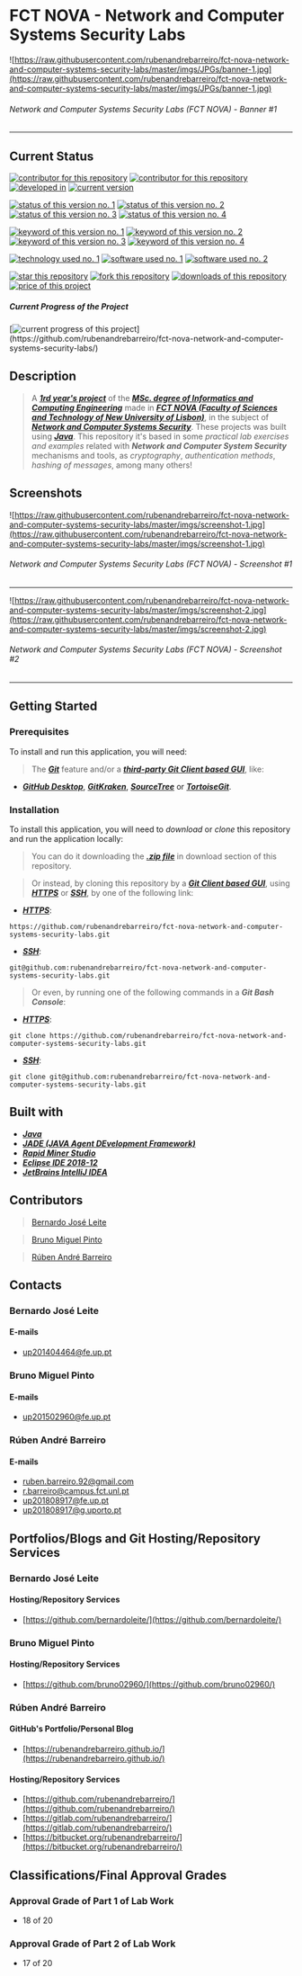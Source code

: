 # FCT NOVA - Network and Computer Systems Security Labs

![https://raw.githubusercontent.com/rubenandrebarreiro/fct-nova-network-and-computer-systems-security-labs/master/imgs/JPGs/banner-1.jpg](https://raw.githubusercontent.com/rubenandrebarreiro/fct-nova-network-and-computer-systems-security-labs/master/imgs/JPGs/banner-1.jpg)
######  Network and Computer Systems Security Labs (FCT NOVA) - Banner #1

***

## Current Status
[![contributor for this repository](https://img.shields.io/badge/contributor-henrique&nbsp;joao&nbsp;domingos-blue.svg)]() [![contributor for this repository](https://img.shields.io/badge/contributor-rubenandrebarreiro-blue.svg)](https://github.com/rubenandrebarreiro/) [![developed in](https://img.shields.io/badge/developed&nbsp;in-fct&nbsp;nova-blue.svg)](https://www.fe.up.pt/)
[![current version](https://img.shields.io/badge/version-1.0-magenta.svg)](https://github.com/rubenandrebarreiro/fct-nova-network-and-computer-systems-security-labs/)

[![status of this version no. 1](https://img.shields.io/badge/status-not&nbsp;completed-orange.svg)](https://github.com/rubenandrebarreiro/fct-nova-network-and-computer-systems-security-labs/)
[![status of this version no. 2](https://img.shields.io/badge/status-not&nbsp;final-orange.svg)](https://github.com/rubenandrebarreiro/fct-nova-network-and-computer-systems-security-labs/)
[![status of this version no. 3](https://img.shields.io/badge/status-not&nbsp;stable-orange.svg)](https://github.com/rubenandrebarreiro/fct-nova-network-and-computer-systems-security-labs/)
[![status of this version no. 4](https://img.shields.io/badge/status-documented-orange.svg)](https://github.com/rubenandrebarreiro/fct-nova-network-and-computer-systems-security-labs/)

[![keyword of this version no. 1](https://img.shields.io/badge/keyword-networks-brown.svg)](https://github.com/rubenandrebarreiro/fct-nova-network-and-computer-systems-security-labs/)
[![keyword of this version no. 2](https://img.shields.io/badge/keyword-systems-brown.svg)](https://github.com/rubenandrebarreiro/fct-nova-network-and-computer-systems-security-labs/)
[![keyword of this version no. 3](https://img.shields.io/badge/keyword-security-brown.svg)](https://github.com/rubenandrebarreiro/fct-nova-network-and-computer-systems-security-labs/)
[![keyword of this version no. 4](https://img.shields.io/badge/keyword-cryptography-brown.svg)](https://github.com/rubenandrebarreiro/fct-nova-network-and-computer-systems-security-labs/)


[![technology used no. 1](https://img.shields.io/badge/built&nbsp;with-java-red.svg)](https://www.java.com/) 
[![software used no. 1](https://img.shields.io/badge/software-eclipse&nbsp;ide-gold.svg)](https://www.eclipse.org/)
[![software used no. 2](https://img.shields.io/badge/software-jetbrains&nbsp;intellij&nbsp;idea-gold.svg)](https://www.jetbrains.com/idea/)

[![star this repository](http://githubbadges.com/star.svg?user=rubenandrebarreiro&repo=fct-nova-network-and-computer-systems-security-labs&style=flat)](https://github.com/rubenandrebarreiro/fct-nova-network-and-computer-systems-security-labs/stargazers)
[![fork this repository](http://githubbadges.com/fork.svg?user=rubenandrebarreiro&repo=fct-nova-network-and-computer-systems-security-labs&style=flat)](https://github.com/rubenandrebarreiro/fct-nova-network-and-computer-systems-security-labs/fork)
[![downloads of this repository](https://img.shields.io/github/downloads/rubenandrebarreiro/fct-nova-network-and-computer-systems-security-labs/total.svg)](https://github.com/rubenandrebarreiro/fct-nova-network-and-computer-systems-security-labs/archive/master.zip)
[![price of this project](https://img.shields.io/badge/price-free-success.svg)](https://github.com/rubenandrebarreiro/fct-nova-network-and-computer-systems-security-labs/archive/master.zip)

##### Current Progress of the Project

[![current progress of this project](http://progressed.io/bar/20?title=&nbsp;completed&nbsp;)](https://github.com/rubenandrebarreiro/fct-nova-network-and-computer-systems-security-labs/) 


## Description

> A [**_1rd year's project_**](http://www.unl.pt/guia/2018/fct/UNLGI_getCurso?curso=935) of the [**_MSc. degree of Informatics and Computing Engineering_**](https://www.fct.unl.pt/en/education/course/integrated-master-computer-science/) made in [**_FCT NOVA (Faculty of Sciences and Technology of New University of Lisbon)_**](https://www.fct.unl.pt/), in the subject of [**_Network and Computer Systems Security_**](http://www.unl.pt/guia/2018/fct/UNLGI_getUC?uc=11619). These projects was built using [**_Java_**](https://www.java.com/). This repository it's based in some _practical lab exercises and examples_ related with **_Network and Computer System Security_** mechanisms and tools, as _cryptography_, _authentication methods_, _hashing of messages_, among many others!

## Screenshots

![https://raw.githubusercontent.com/rubenandrebarreiro/fct-nova-network-and-computer-systems-security-labs/master/imgs/screenshot-1.jpg](https://raw.githubusercontent.com/rubenandrebarreiro/fct-nova-network-and-computer-systems-security-labs/master/imgs/screenshot-1.jpg)
######  Network and Computer Systems Security Labs (FCT NOVA) - Screenshot #1

***

![https://raw.githubusercontent.com/rubenandrebarreiro/fct-nova-network-and-computer-systems-security-labs/master/imgs/screenshot-2.jpg](https://raw.githubusercontent.com/rubenandrebarreiro/fct-nova-network-and-computer-systems-security-labs/master/imgs/screenshot-2.jpg)
######  Network and Computer Systems Security Labs (FCT NOVA) - Screenshot #2

***

## Getting Started

### Prerequisites
To install and run this application, you will need:
> The [**_Git_**](https://git-scm.com/) feature and/or a [**_third-party Git Client based GUI_**](https://git-scm.com/downloads/guis/), like:
* [**_GitHub Desktop_**](https://desktop.github.com/), [**_GitKraken_**](https://www.gitkraken.com/), [**_SourceTree_**](https://www.sourcetreeapp.com/) or [**_TortoiseGit_**](https://tortoisegit.org/).

### Installation
To install this application, you will need to _download_ or _clone_ this repository and run the application locally:

> You can do it downloading the [**_.zip file_**](https://github.com/rubenandrebarreiro/fct-nova-network-and-computer-systems-security-labs/archive/master.zip) in download section of this repository.

> Or instead, by cloning this repository by a [**_Git Client based GUI_**](https://git-scm.com/downloads/guis), using [**_HTTPS_**](https://en.wikipedia.org/wiki/HTTPS) or [**_SSH_**](https://en.wikipedia.org/wiki/SSH_File_Transfer_Protocol), by one of the following link:
* [**_HTTPS_**](https://en.wikipedia.org/wiki/HTTPS):
```
https://github.com/rubenandrebarreiro/fct-nova-network-and-computer-systems-security-labs.git
```
* [**_SSH_**](https://en.wikipedia.org/wiki/SSH_File_Transfer_Protocol):
```
git@github.com:rubenandrebarreiro/fct-nova-network-and-computer-systems-security-labs.git
```

> Or even, by running one of the following commands in a **_Git Bash Console_**:
* [**_HTTPS_**](https://en.wikipedia.org/wiki/HTTPS):
```
git clone https://github.com/rubenandrebarreiro/fct-nova-network-and-computer-systems-security-labs.git
```
* [**_SSH_**](https://en.wikipedia.org/wiki/SSH_File_Transfer_Protocol):
```
git clone git@github.com:rubenandrebarreiro/fct-nova-network-and-computer-systems-security-labs.git
```

## Built with
* [**_Java_**](https://www.java.com/)
* [**_JADE (JAVA Agent DEvelopment Framework)_**](http://jade.tilab.com/)
* [**_Rapid Miner Studio_**](https://rapidminer.com/products/studio/)
* [**_Eclipse IDE 2018-12_**](https://www.eclipse.org/)
* [**_JetBrains IntelliJ IDEA_**](https://www.jetbrains.com/idea/)

## Contributors
> [Bernardo José Leite](https://github.com/bernardoleite/)

> [Bruno Miguel Pinto](https://github.com/bruno02960/)

> [Rúben André Barreiro](https://github.com/rubenandrebarreiro/)


## Contacts
### Bernardo José Leite
#### E-mails
* [up201404464@fe.up.pt](mailto:up201404464@fe.up.pt)

### Bruno Miguel Pinto
#### E-mails
* [up201502960@fe.up.pt](mailto:up201502960@fe.up.pt)

### Rúben André Barreiro
#### E-mails
* [ruben.barreiro.92@gmail.com](mailto:ruben.barreiro.92@gmail.com)
* [r.barreiro@campus.fct.unl.pt](mailto:r.barreiro@campus.fct.unl.pt)
* [up201808917@fe.up.pt](mailto:up201808917@fe.up.pt)
* [up201808917@g.uporto.pt](mailto:up201808917@g.uporto.pt)

## Portfolios/Blogs and Git Hosting/Repository Services

### Bernardo José Leite
#### Hosting/Repository Services
* [https://github.com/bernardoleite/](https://github.com/bernardoleite/)

### Bruno Miguel Pinto
#### Hosting/Repository Services
* [https://github.com/bruno02960/](https://github.com/bruno02960/)

### Rúben André Barreiro
#### GitHub's Portfolio/Personal Blog
* [https://rubenandrebarreiro.github.io/](https://rubenandrebarreiro.github.io/)

#### Hosting/Repository Services
* [https://github.com/rubenandrebarreiro/](https://github.com/rubenandrebarreiro/)
* [https://gitlab.com/rubenandrebarreiro/](https://gitlab.com/rubenandrebarreiro/)
* [https://bitbucket.org/rubenandrebarreiro/](https://bitbucket.org/rubenandrebarreiro/)


## Classifications/Final Approval Grades

### Approval Grade of Part 1 of Lab Work
* 18 of 20

### Approval Grade of Part 2 of Lab Work
* 17 of 20


